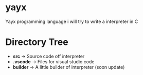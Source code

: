 # yayx
Yayx programming language i will try to write a interpreter in C 

# Directory Tree
- **src** -> Source code off interpreter
- **.vscode** -> Files for visual studio code 
- **builder** -> A little builder of interpreter (soon update)
